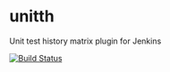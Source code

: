 # unitth
Unit test history matrix plugin for Jenkins

[![Build Status](https://travis-ci.org/andnyb/unitth.svg)](https://travis-ci.org/andnyb/unitth)
